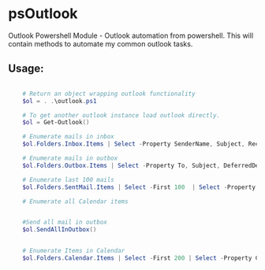 psOutlook
=========

Outlook Powershell Module - Outlook automation from powershell. This will contain methods to automate my common outlook tasks.



Usage:
-------

```powershell

    # Return an object wrapping outlook functionality
    $ol = . .\outlook.ps1

    # To get another outlook instance load outlook directly.
    $ol = Get-Outlook()

    # Enumerate mails in inbox
    $ol.Folders.Inbox.Items | Select -Property SenderName, Subject, ReceivedTime

    # Enumerate mails in outbox
    $ol.Folders.Outbox.Items | Select -Property To, Subject, DeferredDeliveryTime

    # Enumerate last 100 mails
    $ol.Folders.SentMail.Items | Select -First 100  | Select -Property To, Subject, SentOn

    # Enumerate all Calendar items


    #Send all mail in outbox
    $ol.SendAllInOutbox()


    # Enumerate Items in Calendar
    $ol.Folders.Calendar.Items | Select -First 200 | Select -Property Categories, Subject, Start, Duration
```